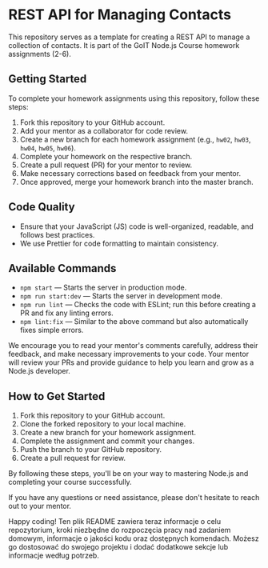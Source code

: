# REST API for Managing Contacts

This repository serves as a template for creating a REST API to manage a collection of contacts. It is part of the GoIT Node.js Course homework assignments (2-6).

## Getting Started

To complete your homework assignments using this repository, follow these steps:

1. Fork this repository to your GitHub account.
2. Add your mentor as a collaborator for code review.
3. Create a new branch for each homework assignment (e.g., `hw02`, `hw03`, `hw04`, `hw05`, `hw06`).
4. Complete your homework on the respective branch.
5. Create a pull request (PR) for your mentor to review.
6. Make necessary corrections based on feedback from your mentor.
7. Once approved, merge your homework branch into the master branch.

## Code Quality

- Ensure that your JavaScript (JS) code is well-organized, readable, and follows best practices.
- We use Prettier for code formatting to maintain consistency.

## Available Commands

- `npm start` &mdash; Starts the server in production mode.
- `npm run start:dev` &mdash; Starts the server in development mode.
- `npm run lint` &mdash; Checks the code with ESLint; run this before creating a PR and fix any linting errors.
- `npm lint:fix` &mdash; Similar to the above command but also automatically fixes simple errors.

We encourage you to read your mentor's comments carefully, address their feedback, and make necessary improvements to your code. Your mentor will review your PRs and provide guidance to help you learn and grow as a Node.js developer.

## How to Get Started

1. Fork this repository to your GitHub account.
2. Clone the forked repository to your local machine.
3. Create a new branch for your homework assignment.
4. Complete the assignment and commit your changes.
5. Push the branch to your GitHub repository.
6. Create a pull request for review.

By following these steps, you'll be on your way to mastering Node.js and completing your course successfully.

If you have any questions or need assistance, please don't hesitate to reach out to your mentor.

Happy coding!
Ten plik README zawiera teraz informacje o celu repozytorium, kroki niezbędne do rozpoczęcia pracy nad zadaniem domowym, informacje o jakości kodu oraz dostępnych komendach. Możesz go dostosować do swojego projektu i dodać dodatkowe sekcje lub informacje według potrzeb.
